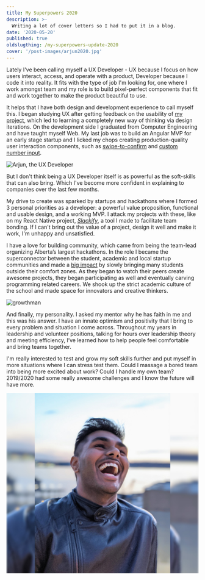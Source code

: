 ```yaml
---
title: My Superpowers 2020
description: >-
  Writing a lot of cover letters so I had to put it in a blog.
date: '2020-05-20'
published: true
oldslugthing: /my-superpowers-update-2020
cover: '/post-images/arjun2020.jpg'
---
```


Lately I've been calling myself a UX Developer - UX because I focus on how users interact, access, and operate with a product, Developer because I code it into reality. It fits with the type of job I'm looking for, one where I work amongst team and my role is to build pixel-perfect components that fit and work together to make the product beautiful to use.

It helps that I have both design and development experience to call myself this. I began studying UX after getting feedback on the usability of [my project](http://connectfour275.herokuapp.com/), which led to learning a completely new way of thinking via design iterations. On the development side I graduated from Computer Engineering and have taught myself Web. My last job was to build an Angular MVP for an early stage startup and I licked my chops creating production-quality user interaction components, such as [swipe-to-confirm](https://www.arjunkalburgi.com/writing/creating-a-swipe-to-confirm-component/) and [custom number input](https://www.arjunkalburgi.com/writing/custom-input-behaviour-for-numbers/).

![Arjun, the UX Developer](./Uxdev.jpg)

But I don't think being a UX Developer itself is as powerful as the soft-skills that can also bring. Which I've become more confident in explaining to companies over the last few months.

My drive to create was sparked by startups and hackathons where I formed 3 personal priorities as a developer: a powerful value proposition, functional and usable design, and a working MVP. I attack my projects with these, like on my React Native project, [_Slackify_](https://www.arjunkalburgi.com/writing/redesigning-slackify-an-easy-custom-emoji-solution-for-slack/), a tool I made to facilitate team bonding. If I can't bring out the value of a project, design it well and make it work, I'm unhappy and unsatisfied.

I have a love for building community, which came from being the team-lead organizing Alberta’s largest hackathons. In the role I became the superconnector between the student, academic and local startup communities and made a [big impact](https://www.arjunkalburgi.com/writing/growth-hack-ed/) by slowly bringing many students outside their comfort zones. As they began to watch their peers create awesome projects, they began participating as well and eventually carving programming related careers. We shook up the strict academic culture of the school and made space for innovators and creative thinkers.

![growthman](https://cdn-images-1.medium.com/max/800/1*Bjt2NwoxVm5Y1RzdXhfTvw.png)

And finally, my personality. I asked my mentor why he has faith in me and this was his answer. I have an innate optimism and positivity that I bring to every problem and situation I come across. Throughout my years in leadership and volunteer positions, talking for hours over leadership theory and meeting efficiency, I’ve learned how to help people feel comfortable and bring teams together.

I'm really interested to test and grow my soft skills further and put myself in more situations where I can stress test them. Could I massage a bored team into being more excited about work? Could I handle my own team? 2019/2020 had some really awesome challenges and I know the future will have more.

![arjun2020](/post-images/arjun2020.jpg)
